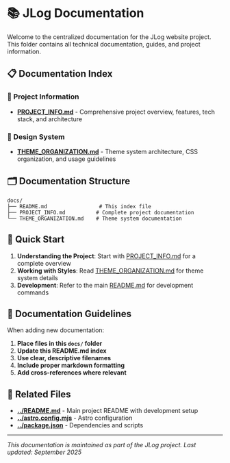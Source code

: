 # 📚 JLog Documentation

Welcome to the centralized documentation for the JLog website project. This folder contains all technical documentation, guides, and project information.

## 📋 Documentation Index

### 📖 Project Information
- **[PROJECT_INFO.md](./PROJECT_INFO.md)** - Comprehensive project overview, features, tech stack, and architecture

### 🎨 Design System
- **[THEME_ORGANIZATION.md](./THEME_ORGANIZATION.md)** - Theme system architecture, CSS organization, and usage guidelines

## 🗂️ Documentation Structure

```
docs/
├── README.md                 # This index file
├── PROJECT_INFO.md          # Complete project documentation
└── THEME_ORGANIZATION.md    # Theme system documentation
```

## 🚀 Quick Start

1. **Understanding the Project**: Start with [PROJECT_INFO.md](./PROJECT_INFO.md) for a complete overview
2. **Working with Styles**: Read [THEME_ORGANIZATION.md](./THEME_ORGANIZATION.md) for theme system details
3. **Development**: Refer to the main [README.md](../README.md) for development commands

## 📝 Documentation Guidelines

When adding new documentation:

1. **Place files in this `docs/` folder**
2. **Update this README.md index**
3. **Use clear, descriptive filenames**
4. **Include proper markdown formatting**
5. **Add cross-references where relevant**

## 🔗 Related Files

- **[../README.md](../README.md)** - Main project README with development setup
- **[../astro.config.mjs](../astro.config.mjs)** - Astro configuration
- **[../package.json](../package.json)** - Dependencies and scripts

---

*This documentation is maintained as part of the JLog project. Last updated: September 2025*

